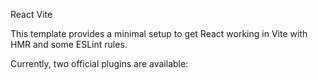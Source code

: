  React  Vite

This template provides a minimal setup to get React working in Vite with HMR and some ESLint rules.

Currently, two official plugins are available:

